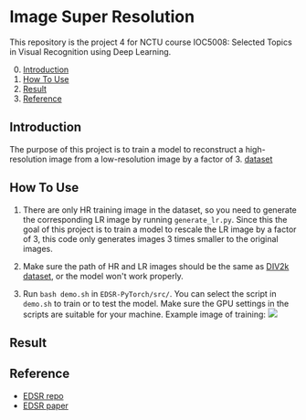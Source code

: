 # Image Super Resolution
This repository is the project 4 for NCTU course IOC5008: Selected Topics in Visual Recognition using Deep Learning.

0. [Introduction](#Introduction)
1. [How To Use](#How-To-Use)
2. [Result](#Result)
3. [Reference](#Reference)

## Introduction
The purpose of this project is to train a model to reconstruct a high-resolution image from a low-resolution image by a factor of 3.
[dataset](https://drive.google.com/drive/u/3/folders/1H-sIY7zj42Fex1ZjxxSC3PV1pK4Mij6x)

## How To Use
1. There are only HR training image in the dataset, so you need to generate the corresponding LR image by running `generate_lr.py`. Since this the goal of this project is to train a model to rescale the LR image by a factor of 3, this code only generates images 3 times smaller to the original images.

2. Make sure the path of HR and LR images should be the same as [DIV2k dataset](https://data.vision.ee.ethz.ch/cvl/DIV2K/), or the model won't work properly.

3. Run `bash demo.sh` in `EDSR-PyTorch/src/`. You can select the script in `demo.sh` to train or to test the model. Make sure the GPU settings in the scripts are suitable for your machine.
Example image of training:
![](https://i.imgur.com/7n6xWkv.png)

## Result

## Reference 
+ [EDSR repo](https://github.com/thstkdgus35/EDSR-PyTorch)
+ [EDSR paper](https://arxiv.org/pdf/1707.02921.pdf)